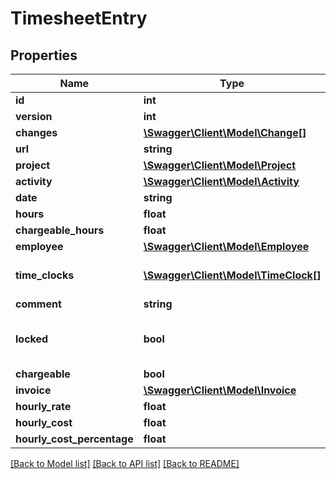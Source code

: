 # TimesheetEntry

## Properties
Name | Type | Description | Notes
------------ | ------------- | ------------- | -------------
**id** | **int** |  | [optional] 
**version** | **int** |  | [optional] 
**changes** | [**\Swagger\Client\Model\Change[]**](Change.md) |  | [optional] 
**url** | **string** |  | [optional] 
**project** | [**\Swagger\Client\Model\Project**](Project.md) |  | [optional] 
**activity** | [**\Swagger\Client\Model\Activity**](Activity.md) |  | 
**date** | **string** |  | 
**hours** | **float** |  | 
**chargeable_hours** | **float** |  | [optional] 
**employee** | [**\Swagger\Client\Model\Employee**](Employee.md) |  | 
**time_clocks** | [**\Swagger\Client\Model\TimeClock[]**](TimeClock.md) | Link to stop watches on this hour. | [optional] 
**comment** | **string** |  | [optional] 
**locked** | **bool** | Indicates if the hour can be changed. | [optional] 
**chargeable** | **bool** |  | [optional] 
**invoice** | [**\Swagger\Client\Model\Invoice**](Invoice.md) |  | [optional] 
**hourly_rate** | **float** |  | [optional] 
**hourly_cost** | **float** |  | [optional] 
**hourly_cost_percentage** | **float** |  | [optional] 

[[Back to Model list]](../README.md#documentation-for-models) [[Back to API list]](../README.md#documentation-for-api-endpoints) [[Back to README]](../README.md)


